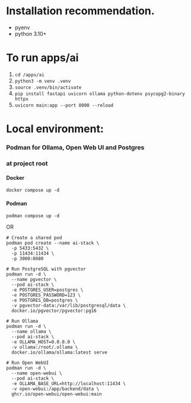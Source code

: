 # Installation recommendation.
- pyenv
- python 3.10+

# To run apps/ai

1. `cd /apps/ai`
2. `python3 -m venv .venv`
3. `source .venv/bin/activate`
4. `pip install fastapi uvicorn ollama python-dotenv psycopg2-binary httpx`
5. `uvicorn main:app --port 8000 --reload`

# Local environment:

### Podman for Ollama, Open Web UI and Postgres

### at project root

#### Docker

```
docker compose up -d
```

#### Podman

```
podman compose up -d
```

OR

```
# Create a shared pod
podman pod create --name ai-stack \
  -p 5433:5432 \
  -p 11434:11434 \
  -p 3000:8080

# Run PostgreSQL with pgvector
podman run -d \
  --name pgvector \
  --pod ai-stack \
  -e POSTGRES_USER=postgres \
  -e POSTGRES_PASSWORD=123 \
  -e POSTGRES_DB=postgres \
  -v pgvector-data:/var/lib/postgresql/data \
  docker.io/pgvector/pgvector:pg16

# Run Ollama
podman run -d \
  --name ollama \
  --pod ai-stack \
  -e OLLAMA_HOST=0.0.0.0 \
  -v ollama:/root/.ollama \
  docker.io/ollama/ollama:latest serve

# Run Open WebUI
podman run -d \
  --name open-webui \
  --pod ai-stack \
  -e OLLAMA_BASE_URL=http://localhost:11434 \
  -v open-webui:/app/backend/data \
  ghcr.io/open-webui/open-webui:main

```
